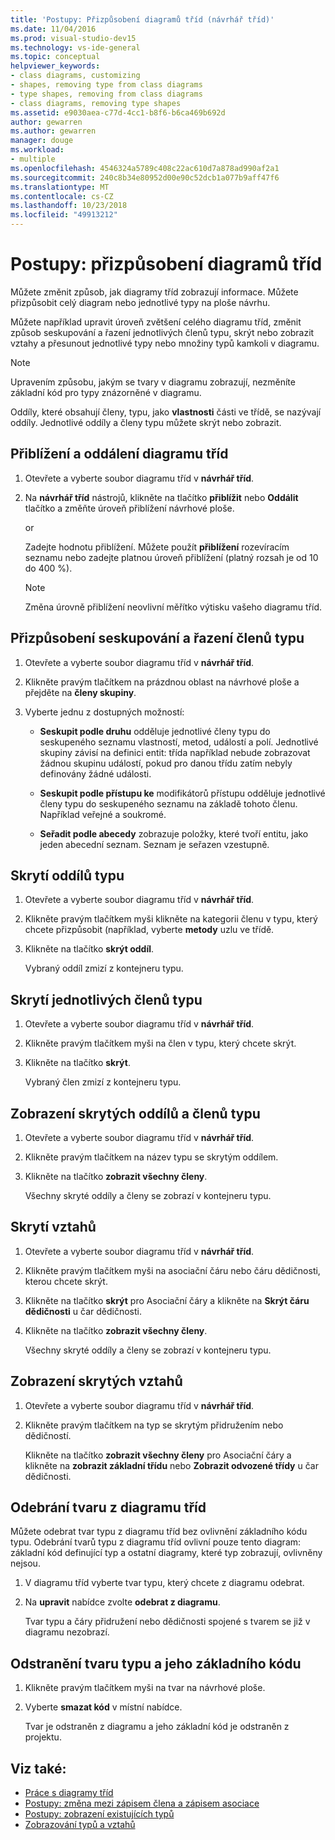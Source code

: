 ```yaml
---
title: 'Postupy: Přizpůsobení diagramů tříd (návrhář tříd)'
ms.date: 11/04/2016
ms.prod: visual-studio-dev15
ms.technology: vs-ide-general
ms.topic: conceptual
helpviewer_keywords:
- class diagrams, customizing
- shapes, removing type from class diagrams
- type shapes, removing from class diagrams
- class diagrams, removing type shapes
ms.assetid: e9030aea-c77d-4cc1-b8f6-b6ca469b692d
author: gewarren
ms.author: gewarren
manager: douge
ms.workload:
- multiple
ms.openlocfilehash: 4546324a5789c408c22ac610d7a878ad990af2a1
ms.sourcegitcommit: 240c8b34e80952d00e90c52dcb1a077b9aff47f6
ms.translationtype: MT
ms.contentlocale: cs-CZ
ms.lasthandoff: 10/23/2018
ms.locfileid: "49913212"
---
```

# <a name="how-to-customize-class-diagrams"></a>Postupy: přizpůsobení diagramů tříd

Můžete změnit způsob, jak diagramy tříd zobrazují informace. Můžete přizpůsobit celý diagram nebo jednotlivé typy na ploše návrhu.

Můžete například upravit úroveň zvětšení celého diagramu tříd, změnit způsob seskupování a řazení jednotlivých členů typu, skrýt nebo zobrazit vztahy a přesunout jednotlivé typy nebo množiny typů kamkoli v diagramu.

> [!NOTE]
> Upravením způsobu, jakým se tvary v diagramu zobrazují, nezměníte základní kód pro typy znázorněné v diagramu.

Oddíly, které obsahují členy, typu, jako **vlastnosti** části ve třídě, se nazývají oddíly. Jednotlivé oddíly a členy typu můžete skrýt nebo zobrazit.

## <a name="zoom-in-and-out-of-the-class-diagram"></a>Přiblížení a oddálení diagramu tříd

1. Otevřete a vyberte soubor diagramu tříd v **návrhář tříd**.

2. Na **návrhář tříd** nástrojů, klikněte na tlačítko **přiblížit** nebo **Oddálit** tlačítko a změňte úroveň přiblížení návrhové ploše.

     or

     Zadejte hodnotu přiblížení. Můžete použít **přiblížení** rozevíracím seznamu nebo zadejte platnou úroveň přiblížení (platný rozsah je od 10 do 400 %).

    > [!NOTE]
    > Změna úrovně přiblížení neovlivní měřítko výtisku vašeho diagramu tříd.

## <a name="customize-grouping-and-sorting-of-type-members"></a>Přizpůsobení seskupování a řazení členů typu

1. Otevřete a vyberte soubor diagramu tříd v **návrhář tříd**.

2. Klikněte pravým tlačítkem na prázdnou oblast na návrhové ploše a přejděte na **členy skupiny**.

3. Vyberte jednu z dostupných možností:

    - **Seskupit podle druhu** odděluje jednotlivé členy typu do seskupeného seznamu vlastností, metod, událostí a polí. Jednotlivé skupiny závisí na definici entit: třída například nebude zobrazovat žádnou skupinu událostí, pokud pro danou třídu zatím nebyly definovány žádné události.

    - **Seskupit podle přístupu ke** modifikátorů přístupu odděluje jednotlivé členy typu do seskupeného seznamu na základě tohoto členu. Například veřejné a soukromé.

    - **Seřadit podle abecedy** zobrazuje položky, které tvoří entitu, jako jeden abecední seznam. Seznam je seřazen vzestupně.

## <a name="hide-compartments-on-a-type"></a>Skrytí oddílů typu

1. Otevřete a vyberte soubor diagramu tříd v **návrhář tříd**.

2. Klikněte pravým tlačítkem myši klikněte na kategorii členu v typu, který chcete přizpůsobit (například, vyberte **metody** uzlu ve třídě.

3. Klikněte na tlačítko **skrýt oddíl**.

     Vybraný oddíl zmizí z kontejneru typu.

## <a name="hide-individual-members-on-a-type"></a>Skrytí jednotlivých členů typu

1. Otevřete a vyberte soubor diagramu tříd v **návrhář tříd**.

2. Klikněte pravým tlačítkem myši na člen v typu, který chcete skrýt.

3. Klikněte na tlačítko **skrýt**.

     Vybraný člen zmizí z kontejneru typu.

## <a name="show-hidden-compartments-and-members-on-a-type"></a>Zobrazení skrytých oddílů a členů typu

1. Otevřete a vyberte soubor diagramu tříd v **návrhář tříd**.

2. Klikněte pravým tlačítkem na název typu se skrytým oddílem.

3. Klikněte na tlačítko **zobrazit všechny členy**.

     Všechny skryté oddíly a členy se zobrazí v kontejneru typu.

## <a name="hide-relationships"></a>Skrytí vztahů

1. Otevřete a vyberte soubor diagramu tříd v **návrhář tříd**.

2. Klikněte pravým tlačítkem myši na asociační čáru nebo čáru dědičnosti, kterou chcete skrýt.

3. Klikněte na tlačítko **skrýt** pro Asociační čáry a klikněte na **Skrýt čáru dědičnosti** u čar dědičnosti.

4. Klikněte na tlačítko **zobrazit všechny členy**.

     Všechny skryté oddíly a členy se zobrazí v kontejneru typu.

## <a name="show-hidden-relationships"></a>Zobrazení skrytých vztahů

1. Otevřete a vyberte soubor diagramu tříd v **návrhář tříd**.

2. Klikněte pravým tlačítkem na typ se skrytým přidružením nebo dědičností.

   Klikněte na tlačítko **zobrazit všechny členy** pro Asociační čáry a klikněte na **zobrazit základní třídu** nebo **Zobrazit odvozené třídy** u čar dědičnosti.

## <a name="remove-a-shape-from-a-class-diagram"></a>Odebrání tvaru z diagramu tříd
Můžete odebrat tvar typu z diagramu tříd bez ovlivnění základního kódu typu. Odebrání tvarů typu z diagramu tříd ovlivní pouze tento diagram: základní kód definující typ a ostatní diagramy, které typ zobrazují, ovlivněny nejsou.

1. V diagramu tříd vyberte tvar typu, který chcete z diagramu odebrat.

2. Na **upravit** nabídce zvolte **odebrat z diagramu**.

     Tvar typu a čáry přidružení nebo dědičnosti spojené s tvarem se již v diagramu nezobrazí.

## <a name="delete-a-type-shape-and-its-underlying-code"></a>Odstranění tvaru typu a jeho základního kódu

1. Klikněte pravým tlačítkem myši na tvar na návrhové ploše.

2. Vyberte **smazat kód** v místní nabídce.

     Tvar je odstraněn z diagramu a jeho základní kód je odstraněn z projektu.

## <a name="see-also"></a>Viz také:

- [Práce s diagramy tříd](working-with-class-diagrams.md)
- [Postupy: změna mezi zápisem člena a zápisem asociace](how-to-change-between-member-notation-and-association-notation.md)
- [Postupy: zobrazení existujících typů](how-to-view-existing-types.md)
- [Zobrazování typů a vztahů](viewing-types-and-relationships.md)